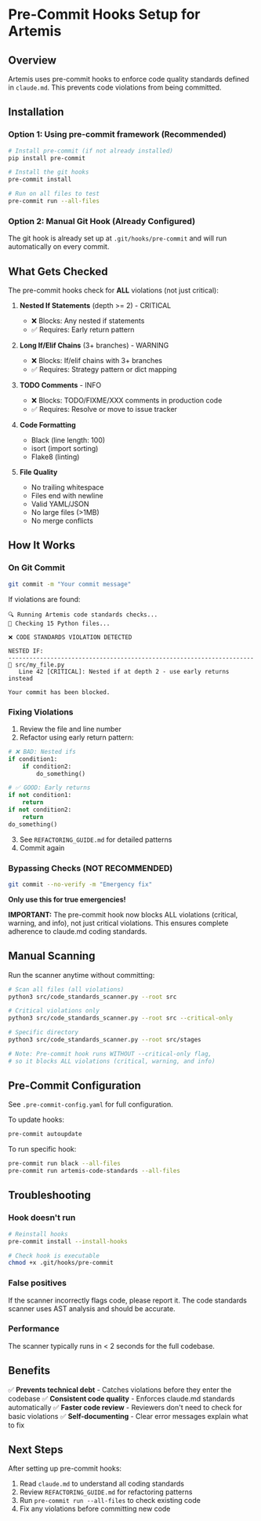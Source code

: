 # Pre-Commit Hooks Setup for Artemis

## Overview

Artemis uses pre-commit hooks to enforce code quality standards defined in `claude.md`. This prevents code violations from being committed.

## Installation

### Option 1: Using pre-commit framework (Recommended)

```bash
# Install pre-commit (if not already installed)
pip install pre-commit

# Install the git hooks
pre-commit install

# Run on all files to test
pre-commit run --all-files
```

### Option 2: Manual Git Hook (Already Configured)

The git hook is already set up at `.git/hooks/pre-commit` and will run automatically on every commit.

## What Gets Checked

The pre-commit hooks check for **ALL** violations (not just critical):

1. **Nested If Statements** (depth >= 2) - CRITICAL
   - ❌ Blocks: Any nested if statements
   - ✅ Requires: Early return pattern

2. **Long If/Elif Chains** (3+ branches) - WARNING
   - ❌ Blocks: If/elif chains with 3+ branches
   - ✅ Requires: Strategy pattern or dict mapping

3. **TODO Comments** - INFO
   - ❌ Blocks: TODO/FIXME/XXX comments in production code
   - ✅ Requires: Resolve or move to issue tracker

4. **Code Formatting**
   - Black (line length: 100)
   - isort (import sorting)
   - Flake8 (linting)

5. **File Quality**
   - No trailing whitespace
   - Files end with newline
   - Valid YAML/JSON
   - No large files (>1MB)
   - No merge conflicts

## How It Works

### On Git Commit

```bash
git commit -m "Your commit message"
```

If violations are found:
```
🔍 Running Artemis code standards checks...
📝 Checking 15 Python files...

❌ CODE STANDARDS VIOLATION DETECTED

NESTED IF:
----------------------------------------------------------------------
📄 src/my_file.py
   Line 42 [CRITICAL]: Nested if at depth 2 - use early returns instead

Your commit has been blocked.
```

### Fixing Violations

1. Review the file and line number
2. Refactor using early return pattern:

```python
# ❌ BAD: Nested ifs
if condition1:
    if condition2:
        do_something()

# ✅ GOOD: Early returns
if not condition1:
    return
if not condition2:
    return
do_something()
```

3. See `REFACTORING_GUIDE.md` for detailed patterns
4. Commit again

### Bypassing Checks (NOT RECOMMENDED)

```bash
git commit --no-verify -m "Emergency fix"
```

**Only use this for true emergencies!**

**IMPORTANT:** The pre-commit hook now blocks ALL violations (critical, warning, and info), not just critical violations. This ensures complete adherence to claude.md coding standards.

## Manual Scanning

Run the scanner anytime without committing:

```bash
# Scan all files (all violations)
python3 src/code_standards_scanner.py --root src

# Critical violations only
python3 src/code_standards_scanner.py --root src --critical-only

# Specific directory
python3 src/code_standards_scanner.py --root src/stages

# Note: Pre-commit hook runs WITHOUT --critical-only flag,
# so it blocks ALL violations (critical, warning, and info)
```

## Pre-Commit Configuration

See `.pre-commit-config.yaml` for full configuration.

To update hooks:
```bash
pre-commit autoupdate
```

To run specific hook:
```bash
pre-commit run black --all-files
pre-commit run artemis-code-standards --all-files
```

## Troubleshooting

### Hook doesn't run
```bash
# Reinstall hooks
pre-commit install --install-hooks

# Check hook is executable
chmod +x .git/hooks/pre-commit
```

### False positives
If the scanner incorrectly flags code, please report it. The code standards scanner uses AST analysis and should be accurate.

### Performance
The scanner typically runs in < 2 seconds for the full codebase.

## Benefits

✅ **Prevents technical debt** - Catches violations before they enter the codebase
✅ **Consistent code quality** - Enforces claude.md standards automatically
✅ **Faster code review** - Reviewers don't need to check for basic violations
✅ **Self-documenting** - Clear error messages explain what to fix

## Next Steps

After setting up pre-commit hooks:
1. Read `claude.md` to understand all coding standards
2. Review `REFACTORING_GUIDE.md` for refactoring patterns
3. Run `pre-commit run --all-files` to check existing code
4. Fix any violations before committing new code
